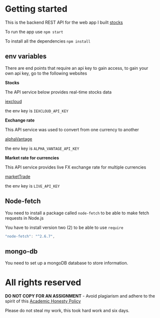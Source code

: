 # Getting started

This is the backend REST API for the web app I built [stocks](https://ifeanyi-stocks.netlify.app)

To run the app use `npm start`

To install all the dependencies `npm install`

## env variables

There are end points that require an api key to gain access, to gain your own api key, go to the following websites 

**Stocks**

The API service below provides real-time stocks data

[iexcloud](https://iexcloud.io/cloud-login#/register)

the env key is `IEXCLOUD_API_KEY`

**Exchange rate**

This API service was used to convert from one currency to another

[alphaVantage](https://www.alphavantage.co/support/#api-key)

the env key is `ALPHA_VANTAGE_API_KEY`

**Market rate for currencies**

This API service provides live FX exchange rate for multiple currencies

[marketTrade](https://marketdata.tradermade.com/signup)

the env key is `LIVE_API_KEY`

## Node-fetch

You need to install a package called `node-fetch` to be able to make fetch requests in Node.js

You have to install version two (2) to be able to use `require`

```javascript
"node-fetch": "^2.6.7",
```

## mongo-db

You need to set up a mongoDB database to store information.

# All rights reserved

**DO NOT COPY FOR AN ASSIGNMENT** - Avoid plagiarism and adhere to the spirit of this [Academic Honesty Policy](https://www.freecodecamp.org/news/academic-honesty-policy/)

Please do not steal my work, this took hard work and six days. 